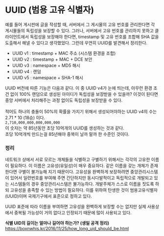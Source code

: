 # UUID (범용 고유 식별자)  
예를 들어 게시판에 글을 작성할 때, 서버에서 그 게시물의 고유 번호를 관리한다면 각 게시물들의 독립성을 보장할 수 있다.
그러나, 서버에서 고유 번호를 관리하지 못하고 클라이언트에서 독립성을 보장해야 한다면, timestamp 및 고유 번호를 조합해 SHA 값을
도출해서 해낼 수 있다고 생각했었다. 그런데 우연히 UUID를 발견해서 정리한다.

* UUID v1 : timestamp + MAC 주소 (시스템 환경을 조합)
* UUID v2 : timestamp + MAC + DCE 보안
* UUID v3 : namespace + MD5 해시
* UUID v4 : 랜덤
* UUID v5 : namespace + SHA-1 해시

UUID 버전에 따른 기능은 다음과 같다. 이 중 UUID v4가 눈에 띄는데, 아무런 환경 조건 없이 100% 랜덤으로 생성된 아이디가 독립성을 보장받을 수 있을까?
이것이 된다면 중앙 서버에서 처리해주는 과정 없이도 독립성을 보장받을 수 있다.  
<br/>
적어도 하나의 충돌이 50%의 확률을 가지기 위해서 생성되어야하는 UUID v4의 수는 2.71 * 10 (18승) 이다.  
`2,710,000,000,000,000,000`  
이 숫자는 약 85년동안 초당 10억개의 UUID를 생성하는 것과 같다.  
초당 10억개씩 만드는걸 85년해야 중복이 날까 말까 한 수준인 것이다.
  
### 정리
네트워크 상에서 서로 모르는 개체들을 식별하고 구별하기 위해서는 각각의 고유한 이름이 필요하다. 이 이름은 고유성(유일성)이 매우 중요하다. 같은 이름을 갖는 개체가 존재한다면 구별이 불가능해 지기 때문이다. 고유성을 완벽하게 보장하려면 중앙관리시스템이 있어서 일련번호를 부여해 주면 간단하지만 동시다발적이고 독립적으로 개발되고 있는 시스템들의 경우 중앙관리시스템은 불가능하다. 개발주체가 스스로 이름을 짓도록 하되 고유성을 충족할 수 있는 방법이 필요하다. 이를 위하여 탄생한 것이 범용고유식별자(UUID)이며 국제기구에서 표준으로 정하고 있다.
  
UUID 표준에 따라 이름을 부여하면 고유성을 완벽하게 보장할 수는 없지만 실제 사용상에서 중복될 가능성이 거의 없다고 인정되기 때문에 많이 사용되고 있다.
  
**식별 UID의 길이는 얼마나 길어야 하는가? (생일 공격 정리)**  
https://boxnwhis.kr/2016/11/25/how_long_uid_should_be.html
